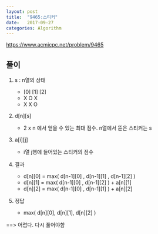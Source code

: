 ```yaml
---
layout: post
title:  "9465:스티커"
date:   2017-09-27
categories: Algorithm
---
```



<https://www.acmicpc.net/problem/9465>

## 풀이

1. s : n열의 상태 
	* [0]      [1]      [2]
	* X        O        X
	* X        X        O

2. d[n][s] 
	
	* 2 x n 에서 얻을 수 있는 최대 점수. n열에서 뜯은 스티커는 s

3. a[i][j]

	* i열 j행에 들어있는 스티커의 점수

4. 결과
	* d[n][0] =  max( d[n-1][0] , d[n-1][1] , d[n-1][2] )
	* d[n][1] =  max( d[n-1][0] , d[n-1][2] ) + a[n][1]
	* d[n][2] =  max( d[n-1][0] , d[n-1][1] ) + a[n][2]

5. 정답
	* max( d[n][0], d[n][1], d[n][2] )



==> 어렵다. 다시 풀어야함
